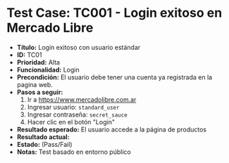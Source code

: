 # Test Case: TC001 - Login exitoso en Mercado Libre

- **Título:** Login exitoso con usuario estándar
- **ID:** TC01
- **Prioridad:** Alta
- **Funcionalidad:** Login
- **Precondición:** El usuario debe tener una cuenta ya registrada en la pagina web.
- **Pasos a seguir:**
  1. Ir a https://www.mercadolibre.com.ar
  2. Ingresar usuario: `standard_user`
  3. Ingresar contraseña: `secret_sauce`
  4. Hacer clic en el botón "Login"
- **Resultado esperado:** El usuario accede a la página de productos
- **Resultado actual:** 
- **Estado:** (Pass/Fail)
- **Notas:** Test basado en entorno público

